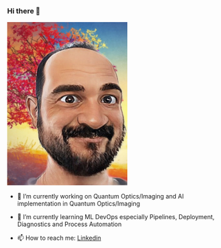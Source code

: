 ### Hi there 👋

<!-- ![](./20211206_114055.jpeg) -->
<img src="./20211206_114055.jpeg" width="280" height="380">


- 🔭  I’m currently working on Quantum Optics/Imaging and AI implementation in Quantum Optics/Imaging

- 🌱  I’m currently learning ML DevOps especially Pipelines, Deployment, Diagnostics and Process Automation

- 📫  How to reach me: [Linkedin](https://www.linkedin.com/in/tugrulguner/)


